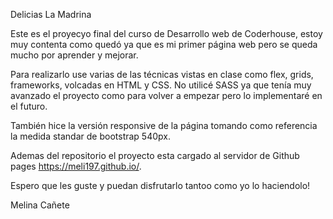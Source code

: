 
Delicias La Madrina

Este es el proyecyo final del curso de Desarrollo web de Coderhouse, estoy muy contenta como quedó ya que es mi primer página web pero se queda mucho por aprender y mejorar.

Para realizarlo use varias de las técnicas vistas en clase como flex, grids, frameworks, volcadas en HTML y CSS. No utilicé SASS ya que tenía muy avanzado el proyecto como para volver a empezar pero lo implementaré en el futuro.

También hice la versión responsive de la página tomando como referencia la medida standar de bootstrap 540px.

Ademas del repositorio el proyecto esta cargado al servidor de Github pages https://meli197.github.io/.

Espero que les guste y puedan disfrutarlo tantoo como yo lo haciendolo!

Melina Cañete